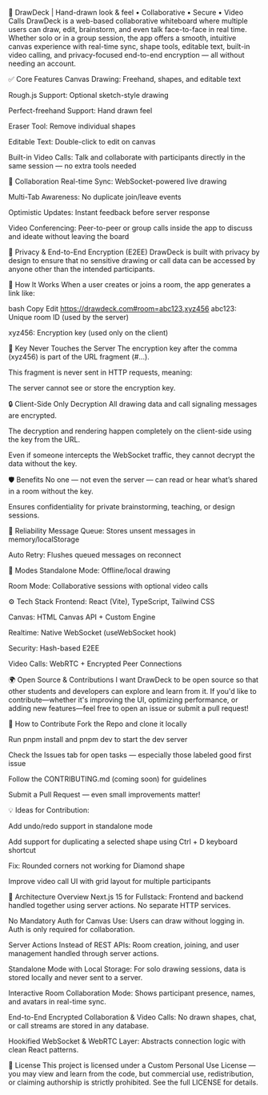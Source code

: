 🎨 DrawDeck | Hand-drawn look & feel • Collaborative • Secure • Video Calls
DrawDeck is a web-based collaborative whiteboard where multiple users can draw, edit, brainstorm, and even talk face-to-face in real time. Whether solo or in a group session, the app offers a smooth, intuitive canvas experience with real-time sync, shape tools, editable text, built-in video calling, and privacy-focused end-to-end encryption — all without needing an account.

✅ Core Features
Canvas Drawing: Freehand, shapes, and editable text

Rough.js Support: Optional sketch-style drawing

Perfect-freehand Support: Hand drawn feel

Eraser Tool: Remove individual shapes

Editable Text: Double-click to edit on canvas

Built-in Video Calls: Talk and collaborate with participants directly in the same session — no extra tools needed

🔗 Collaboration
Real-time Sync: WebSocket-powered live drawing

Multi-Tab Awareness: No duplicate join/leave events

Optimistic Updates: Instant feedback before server response

Video Conferencing: Peer-to-peer or group calls inside the app to discuss and ideate without leaving the board

🔐 Privacy & End-to-End Encryption (E2EE)
DrawDeck is built with privacy by design to ensure that no sensitive drawing or call data can be accessed by anyone other than the intended participants.

🔑 How It Works
When a user creates or joins a room, the app generates a link like:

bash
Copy
Edit
https://drawdeck.com#room=abc123,xyz456
abc123: Unique room ID (used by the server)

xyz456: Encryption key (used only on the client)

🧠 Key Never Touches the Server
The encryption key after the comma (xyz456) is part of the URL fragment (#...).

This fragment is never sent in HTTP requests, meaning:

The server cannot see or store the encryption key.

🔒 Client-Side Only Decryption
All drawing data and call signaling messages are encrypted.

The decryption and rendering happen completely on the client-side using the key from the URL.

Even if someone intercepts the WebSocket traffic, they cannot decrypt the data without the key.

🛡️ Benefits
No one — not even the server — can read or hear what’s shared in a room without the key.

Ensures confidentiality for private brainstorming, teaching, or design sessions.

🧠 Reliability
Message Queue: Stores unsent messages in memory/localStorage

Auto Retry: Flushes queued messages on reconnect

🧭 Modes
Standalone Mode: Offline/local drawing

Room Mode: Collaborative sessions with optional video calls

⚙️ Tech Stack
Frontend: React (Vite), TypeScript, Tailwind CSS

Canvas: HTML Canvas API + Custom Engine

Realtime: Native WebSocket (useWebSocket hook)

Security: Hash-based E2EE

Video Calls: WebRTC + Encrypted Peer Connections

🌍 Open Source & Contributions
I want DrawDeck to be open source so that other students and developers can explore and learn from it.
If you'd like to contribute—whether it's improving the UI, optimizing performance, or adding new features—feel free to open an issue or submit a pull request!

🧠 How to Contribute
Fork the Repo and clone it locally

Run pnpm install and pnpm dev to start the dev server

Check the Issues tab for open tasks — especially those labeled good first issue

Follow the CONTRIBUTING.md (coming soon) for guidelines

Submit a Pull Request — even small improvements matter!

💡 Ideas for Contribution:

Add undo/redo support in standalone mode

Add support for duplicating a selected shape using Ctrl + D keyboard shortcut

Fix: Rounded corners not working for Diamond shape

Improve video call UI with grid layout for multiple participants

📄 Architecture Overview
Next.js 15 for Fullstack: Frontend and backend handled together using server actions. No separate HTTP services.

No Mandatory Auth for Canvas Use: Users can draw without logging in. Auth is only required for collaboration.

Server Actions Instead of REST APIs: Room creation, joining, and user management handled through server actions.

Standalone Mode with Local Storage: For solo drawing sessions, data is stored locally and never sent to a server.

Interactive Room Collaboration Mode: Shows participant presence, names, and avatars in real-time sync.

End-to-End Encrypted Collaboration & Video Calls: No drawn shapes, chat, or call streams are stored in any database.

Hookified WebSocket & WebRTC Layer: Abstracts connection logic with clean React patterns.

📄 License
This project is licensed under a Custom Personal Use License — you may view and learn from the code, but commercial use, redistribution, or claiming authorship is strictly prohibited.
See the full LICENSE for details.

